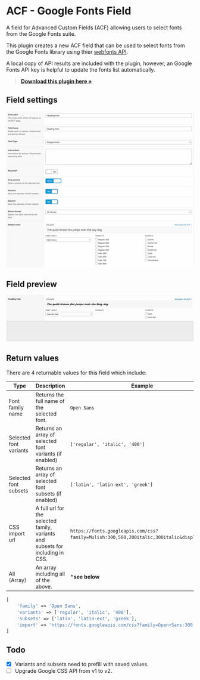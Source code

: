 # ACF - Google Fonts Field
A field for Advanced Custom Fields (ACF) allowing users to select fonts from the Google Fonts suite.

This plugin creates a new ACF field that can be used to select fonts from the Google Fonts library using thier [webfonts API](https://developers.google.com/fonts/docs/developer_api).

A local copy of API results are included with the plugin, however, an Google Fonts API key is helpful to update the fonts list automatically.

> [**Download this plugin here »**](https://github.com/skapecollective/acf-google-fonts/releases/download/1.0.1/acf-google-fonts.zip)

## Field settings
![Example of field setup.](assets/images/settings.jpg)

## Field preview
![Example of field usage.](assets/images/example.gif)

## Return values
There are 4 returnable values for this field which include:

| Type | Description | Example |
|--|--|--|
| Font family name | Returns the full name of the selected font. | `Open Sans` |
| Selected font variants | Returns an array of selected font variants (if enabled) | `['regular', 'italic', '400']` |
| Selected font subsets | Returns an array of selected font subsets (if enabled) | `['latin', 'latin-ext', 'greek']` |
| CSS import url | A full url for the selected family, variants and subsets for including in CSS. | `https://fonts.googleapis.com/css?family=Mulish:300,500,200italic,300italic&display=swap` |
| All (Array) | An array including all of the above. | ***see below** |

```php
[
    'family' => 'Open Sans',
    'variants' => ['regular', 'italic', '400'],
    'subsets' => ['latin', 'latin-ext', 'greek'],
    'import' => 'https://fonts.googleapis.com/css?family=Open+Sans:300,500,200italic,300italic&display=swap'
]
```

## Todo

 - [x] Variants and subsets need to prefill with saved values.
 - [ ] Upgrade Google CSS API from v1 to v2.
